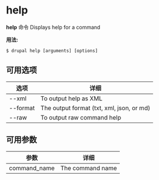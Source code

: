 # help
**help** 命令 Displays help for a command

**用法:**
```
$ drupal help [arguments] [options] 
```

## 可用选项
选项 | 详细
-------|-------------
--xml | To output help as XML
--format | The output format (txt, xml, json, or md)
--raw | To output raw command help

## 可用参数
参数 | 详细
---------|-------------
command_name | The command name
